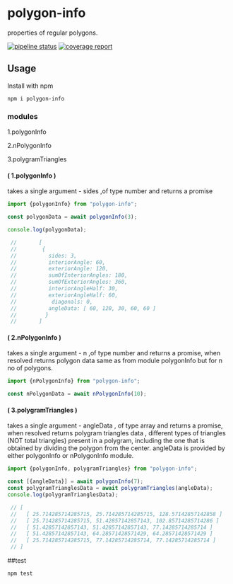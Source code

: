 # polygon-info

properties of regular polygons.


[![pipeline status](https://gitlab.com/indrajaala/polygon-info/badges/master/pipeline.svg)](https://gitlab.com/indrajaala/polygon-info/-/commits/master)
[![coverage report](https://gitlab.com/indrajaala/polygon-info/badges/master/coverage.svg)](https://gitlab.com/indrajaala/polygon-info/-/commits/master)


## Usage

Install with npm

```
npm i polygon-info
```
### modules

1.polygonInfo

2.nPolygonInfo

3.polygramTriangles

#### ( 1.polygonInfo )

takes a single argument - sides ,of type number and returns a promise

```javascript
import {polygonInfo} from "polygon-info";

const polygonData = await polygonInfo(3);

console.log(polygonData); 

 //       [
 //        {
 //          sides: 3,
 //          interiorAngle: 60,
 //          exteriorAngle: 120,
 //          sumOfInteriorAngles: 180,
 //          sumOfExteriorAngles: 360,
 //          interiorAngleHalf: 30,
 //          exteriorAngleHalf: 60,
 //           diagonals: 0,
 //          angleData: [ 60, 120, 30, 60, 60 ]
 //         }
 //       ]

```
####  ( 2.nPolygonInfo )

takes a single argument - n ,of type number and returns a promise, 
when resolved returns polygon data same as from module polygonInfo but for n no of polygons.

```javascript
import {nPolygonInfo} from "polygon-info";

const nPolygonData = await nPolygonInfo(10);
```
#### ( 3.polygramTriangles )

takes a single argument - angleData , of type array and returns a promise, 
when resolved returns polygram triangles data , different types of triangles (NOT total triangles) present in a polygram,
including the one that is obtained by dividing the polygon from the center.
angleData is provided by either polygonInfo or nPolygonInfo module.

```javascript
import {polygonInfo, polygramTriangles} from "polygon-info";

const [{angleData}] = await polygonInfo(7);
const polygramTrianglesData = await polygramTriangles(angleData);
console.log(polygramTrianglesData);

 // [
 //   [ 25.714285714285715, 25.714285714285715, 128.57142857142858 ]
 //   [ 25.714285714285715, 51.42857142857143, 102.85714285714286 ]
 //   [ 51.42857142857143, 51.42857142857143, 77.14285714285714 ]
 //   [ 51.42857142857143, 64.28571428571429, 64.28571428571429 ]
 //   [ 25.714285714285715, 77.14285714285714, 77.14285714285714 ]
 // ]
```

##test
```
npm test
```

